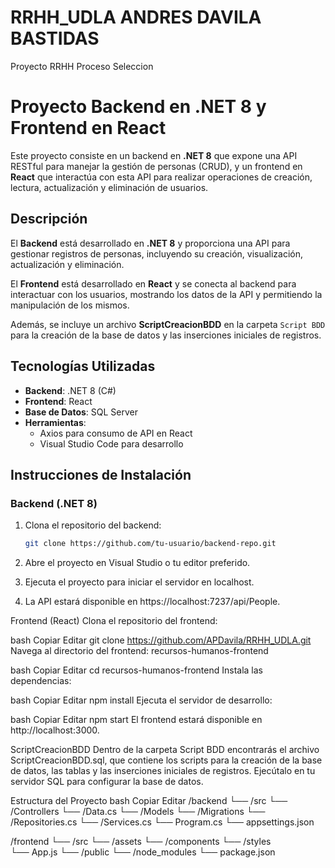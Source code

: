 # RRHH_UDLA ANDRES DAVILA BASTIDAS
Proyecto RRHH Proceso Seleccion
# Proyecto Backend en .NET 8 y Frontend en React

Este proyecto consiste en un backend en **.NET 8** que expone una API RESTful para manejar la gestión de personas (CRUD), y un frontend en **React** que interactúa con esta API para realizar operaciones de creación, lectura, actualización y eliminación de usuarios.

## Descripción

El **Backend** está desarrollado en **.NET 8** y proporciona una API para gestionar registros de personas, incluyendo su creación, visualización, actualización y eliminación.

El **Frontend** está desarrollado en **React** y se conecta al backend para interactuar con los usuarios, mostrando los datos de la API y permitiendo la manipulación de los mismos.

Además, se incluye un archivo **ScriptCreacionBDD** en la carpeta `Script BDD` para la creación de la base de datos y las inserciones iniciales de registros.

## Tecnologías Utilizadas

- **Backend**: .NET 8 (C#)
- **Frontend**: React
- **Base de Datos**: SQL Server
- **Herramientas**:
  - Axios para consumo de API en React
  - Visual Studio Code para desarrollo

## Instrucciones de Instalación

### Backend (.NET 8)

1. Clona el repositorio del backend:
   ```bash
   git clone https://github.com/tu-usuario/backend-repo.git
2. Abre el proyecto en Visual Studio o tu editor preferido.

3. Ejecuta el proyecto para iniciar el servidor en localhost.

4. La API estará disponible en https://localhost:7237/api/People.

Frontend (React)
Clona el repositorio del frontend:

bash
Copiar
Editar
git clone https://github.com/APDavila/RRHH_UDLA.git
Navega al directorio del frontend: recursos-humanos-frontend

bash
Copiar
Editar
cd recursos-humanos-frontend
Instala las dependencias:

bash
Copiar
Editar
npm install
Ejecuta el servidor de desarrollo:

bash
Copiar
Editar
npm start
El frontend estará disponible en http://localhost:3000.

ScriptCreacionBDD
Dentro de la carpeta Script BDD encontrarás el archivo ScriptCreacionBDD.sql, que contiene los scripts para la creación de la base de datos, las tablas y las inserciones iniciales de registros. Ejecútalo en tu servidor SQL para configurar la base de datos.

Estructura del Proyecto
bash
Copiar
Editar
/backend
  └── /src
      └── /Controllers
	  └── /Data.cs
      └── /Models
      └── /Migrations
      └── /Repositories.cs
	  └── /Services.cs
	  └── Program.cs
	  └── appsettings.json


/frontend
  └── /src
	  └── /assets
      └── /components
      └── /styles      
      └── App.js
  └── /public
  └── /node_modules
  └── package.json
